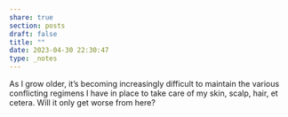 ```yaml
---
share: true
section: posts
draft: false
title: ""
date: 2023-04-30 22:30:47
type: _notes
---
```



As I grow older, it’s becoming increasingly difficult to maintain the various conflicting regimens I have in place to take care of my skin, scalp, hair, et cetera. Will it only get worse from here?
